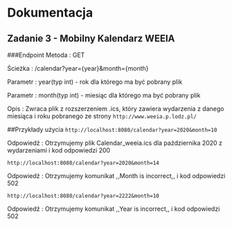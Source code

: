 # Dokumentacja



## Zadanie 3 - Mobilny Kalendarz WEEIA

###Endpoint
Metoda : GET

Ścieżka : /calendar?year={year}&month={month} 

Parametr : year(typ int) - rok dla którego ma być pobrany plik

Parametr : month(typ int) - miesiąc dla którego ma być pobrany plik
           
Opis :  Zwraca plik z rozszerzeniem .ics, który zawiera wydarzenia z danego miesiąca i roku pobranego ze strony ``http://www.weeia.p.lodz.pl/ ``         

##Przykłady użycia
``
http://localhost:8080/calendar?year=2020&month=10
``

Odpowiedź : Otrzymujemy plik Calendar_weeia.ics dla października 2020 z wydarzeniami i kod odpowiedzi 200

``
http://localhost:8080/calendar?year=2020&month=14
``

Odpowiedź : Otrzymujemy komunikat ,,Month is incorrect,, i kod odpowiedzi 502

``
http://localhost:8080/calendar?year=2222&month=10
``

Odpowiedź : Otrzymujemy komunikat ,,Year is incorrect,, i kod odpowiedzi 502
